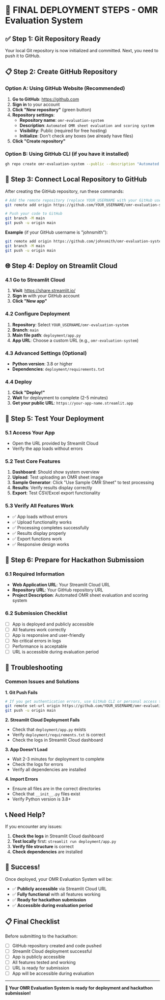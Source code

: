 # 🚀 **FINAL DEPLOYMENT STEPS - OMR Evaluation System**

## ✅ **Step 1: Git Repository Ready**
Your local Git repository is now initialized and committed. Next, you need to push it to GitHub.

## 📋 **Step 2: Create GitHub Repository**

### Option A: Using GitHub Website (Recommended)
1. **Go to GitHub**: https://github.com
2. **Sign in** to your account
3. **Click "New repository"** (green button)
4. **Repository settings**:
   - **Repository name**: `omr-evaluation-system`
   - **Description**: `Automated OMR sheet evaluation and scoring system`
   - **Visibility**: Public (required for free hosting)
   - **Initialize**: Don't check any boxes (we already have files)
5. **Click "Create repository"**

### Option B: Using GitHub CLI (if you have it installed)
```bash
gh repo create omr-evaluation-system --public --description "Automated OMR sheet evaluation and scoring system"
```

## 🔗 **Step 3: Connect Local Repository to GitHub**

After creating the GitHub repository, run these commands:

```bash
# Add the remote repository (replace YOUR_USERNAME with your GitHub username)
git remote add origin https://github.com/YOUR_USERNAME/omr-evaluation-system.git

# Push your code to GitHub
git branch -M main
git push -u origin main
```

**Example** (if your GitHub username is "johnsmith"):
```bash
git remote add origin https://github.com/johnsmith/omr-evaluation-system.git
git branch -M main
git push -u origin main
```

## 🌐 **Step 4: Deploy on Streamlit Cloud**

### 4.1 Go to Streamlit Cloud
1. **Visit**: https://share.streamlit.io/
2. **Sign in** with your GitHub account
3. **Click "New app"**

### 4.2 Configure Deployment
1. **Repository**: Select `YOUR_USERNAME/omr-evaluation-system`
2. **Branch**: `main`
3. **Main file path**: `deployment/app.py`
4. **App URL**: Choose a custom URL (e.g., `omr-evaluation-system`)

### 4.3 Advanced Settings (Optional)
- **Python version**: 3.8 or higher
- **Dependencies**: `deployment/requirements.txt`

### 4.4 Deploy
1. **Click "Deploy!"**
2. **Wait** for deployment to complete (2-5 minutes)
3. **Get your public URL**: `https://your-app-name.streamlit.app`

## 🧪 **Step 5: Test Your Deployment**

### 5.1 Access Your App
- Open the URL provided by Streamlit Cloud
- Verify the app loads without errors

### 5.2 Test Core Features
1. **Dashboard**: Should show system overview
2. **Upload**: Test uploading an OMR sheet image
3. **Sample Generator**: Click "Use Sample OMR Sheet" to test processing
4. **Results**: Verify results display correctly
5. **Export**: Test CSV/Excel export functionality

### 5.3 Verify All Features Work
- ✅ App loads without errors
- ✅ Upload functionality works
- ✅ Processing completes successfully
- ✅ Results display properly
- ✅ Export functions work
- ✅ Responsive design works

## 📝 **Step 6: Prepare for Hackathon Submission**

### 6.1 Required Information
- **Web Application URL**: Your Streamlit Cloud URL
- **Repository URL**: Your GitHub repository URL
- **Project Description**: Automated OMR sheet evaluation and scoring system

### 6.2 Submission Checklist
- [ ] App is deployed and publicly accessible
- [ ] All features work correctly
- [ ] App is responsive and user-friendly
- [ ] No critical errors in logs
- [ ] Performance is acceptable
- [ ] URL is accessible during evaluation period

## 🚨 **Troubleshooting**

### Common Issues and Solutions

**1. Git Push Fails**
```bash
# If you get authentication errors, use GitHub CLI or personal access token
git remote set-url origin https://github.com/YOUR_USERNAME/omr-evaluation-system.git
git push -u origin main
```

**2. Streamlit Cloud Deployment Fails**
- Check that `deployment/app.py` exists
- Verify `deployment/requirements.txt` is correct
- Check the logs in Streamlit Cloud dashboard

**3. App Doesn't Load**
- Wait 2-3 minutes for deployment to complete
- Check the logs for errors
- Verify all dependencies are installed

**4. Import Errors**
- Ensure all files are in the correct directories
- Check that `__init__.py` files exist
- Verify Python version is 3.8+

## 📞 **Need Help?**

If you encounter any issues:

1. **Check the logs** in Streamlit Cloud dashboard
2. **Test locally** first: `streamlit run deployment/app.py`
3. **Verify file structure** is correct
4. **Check dependencies** are installed

## 🎉 **Success!**

Once deployed, your OMR Evaluation System will be:
- ✅ **Publicly accessible** via Streamlit Cloud URL
- ✅ **Fully functional** with all features working
- ✅ **Ready for hackathon submission**
- ✅ **Accessible during evaluation period**

## 📋 **Final Checklist**

Before submitting to the hackathon:

- [ ] GitHub repository created and code pushed
- [ ] Streamlit Cloud deployment successful
- [ ] App is publicly accessible
- [ ] All features tested and working
- [ ] URL is ready for submission
- [ ] App will be accessible during evaluation

---

**🚀 Your OMR Evaluation System is ready for deployment and hackathon submission!**
